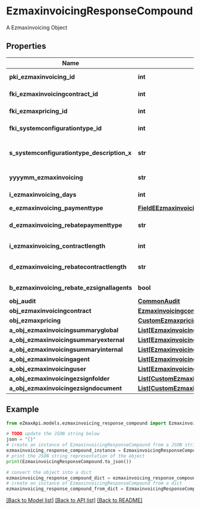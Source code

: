 # EzmaxinvoicingResponseCompound

A Ezmaxinvoicing Object

## Properties

Name | Type | Description | Notes
------------ | ------------- | ------------- | -------------
**pki_ezmaxinvoicing_id** | **int** | The unique ID of the Ezmaxinvoicing | [optional] 
**fki_ezmaxinvoicingcontract_id** | **int** | The unique ID of the Ezmaxinvoicingcontract | 
**fki_ezmaxpricing_id** | **int** | The unique ID of the Ezmaxpricing | 
**fki_systemconfigurationtype_id** | **int** | The unique ID of the Systemconfigurationtype | 
**s_systemconfigurationtype_description_x** | **str** | The description of the Systemconfigurationtype in the language of the requester | 
**yyyymm_ezmaxinvoicing** | **str** | The YYYYMM period of the Ezmaxinvoicing | 
**i_ezmaxinvoicing_days** | **int** | The number of days invoiced | 
**e_ezmaxinvoicing_paymenttype** | [**FieldEEzmaxinvoicingPaymenttype**](FieldEEzmaxinvoicingPaymenttype.md) |  | 
**d_ezmaxinvoicing_rebatepaymenttype** | **str** | The percentage of rebate depending of the payment type | 
**i_ezmaxinvoicing_contractlength** | **int** | The length of the contract in years | 
**d_ezmaxinvoicing_rebatecontractlength** | **str** | The percentage of rebate depending of the contract length | 
**b_ezmaxinvoicing_rebate_ezsignallagents** | **bool** | Whether the rebate for eZsign is for all agents | 
**obj_audit** | [**CommonAudit**](CommonAudit.md) |  | [optional] 
**obj_ezmaxinvoicingcontract** | [**EzmaxinvoicingcontractResponseCompound**](EzmaxinvoicingcontractResponseCompound.md) |  | 
**obj_ezmaxpricing** | [**CustomEzmaxpricingResponse**](CustomEzmaxpricingResponse.md) |  | 
**a_obj_ezmaxinvoicingsummaryglobal** | [**List[EzmaxinvoicingsummaryglobalResponseCompound]**](EzmaxinvoicingsummaryglobalResponseCompound.md) |  | 
**a_obj_ezmaxinvoicingsummaryexternal** | [**List[EzmaxinvoicingsummaryexternalResponseCompound]**](EzmaxinvoicingsummaryexternalResponseCompound.md) |  | 
**a_obj_ezmaxinvoicingsummaryinternal** | [**List[EzmaxinvoicingsummaryinternalResponseCompound]**](EzmaxinvoicingsummaryinternalResponseCompound.md) |  | 
**a_obj_ezmaxinvoicingagent** | [**List[EzmaxinvoicingagentResponseCompound]**](EzmaxinvoicingagentResponseCompound.md) |  | 
**a_obj_ezmaxinvoicinguser** | [**List[EzmaxinvoicinguserResponseCompound]**](EzmaxinvoicinguserResponseCompound.md) |  | 
**a_obj_ezmaxinvoicingezsignfolder** | [**List[CustomEzmaxinvoicingEzsignfolderResponse]**](CustomEzmaxinvoicingEzsignfolderResponse.md) |  | 
**a_obj_ezmaxinvoicingezsigndocument** | [**List[CustomEzmaxinvoicingEzsigndocumentResponse]**](CustomEzmaxinvoicingEzsigndocumentResponse.md) |  | 

## Example

```python
from eZmaxApi.models.ezmaxinvoicing_response_compound import EzmaxinvoicingResponseCompound

# TODO update the JSON string below
json = "{}"
# create an instance of EzmaxinvoicingResponseCompound from a JSON string
ezmaxinvoicing_response_compound_instance = EzmaxinvoicingResponseCompound.from_json(json)
# print the JSON string representation of the object
print(EzmaxinvoicingResponseCompound.to_json())

# convert the object into a dict
ezmaxinvoicing_response_compound_dict = ezmaxinvoicing_response_compound_instance.to_dict()
# create an instance of EzmaxinvoicingResponseCompound from a dict
ezmaxinvoicing_response_compound_from_dict = EzmaxinvoicingResponseCompound.from_dict(ezmaxinvoicing_response_compound_dict)
```
[[Back to Model list]](../README.md#documentation-for-models) [[Back to API list]](../README.md#documentation-for-api-endpoints) [[Back to README]](../README.md)



